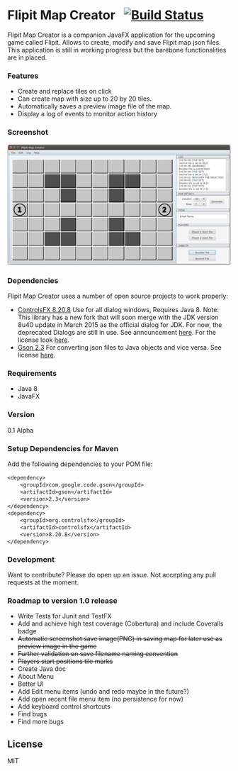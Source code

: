 # Flipit Map Creator &nbsp;  [![Build Status](https://travis-ci.org/Daytron/Flipit-Map-Creator.svg?branch=master)](https://travis-ci.org/Daytron/Flipit-Map-Creator)

Flipit Map Creator is a companion JavaFX application for the upcoming game called Flipit. Allows to create, modify and save Flipit map json files. This application is still in working progress but the barebone functionalities are in placed.

### Features
  - Create and replace tiles on click
  - Can create map with size up to 20 by 20 tiles.
  - Automatically saves a preview image file of the map.
  - Display a log of events to monitor action history

### Screenshot
![ScreenShot](https://raw.githubusercontent.com/Daytron/Flipit-Map-Creator/master/Screenshots/FlipitMapCreatorScreenshot.png)

### Dependencies
Flipit Map Creator uses a number of open source projects to work properly:
- [ControlsFX 8.20.8] Use for all dialog windows, Requires Java 8. Note: This library has a new fork that will soon merge with the JDK version 8u40 update in March 2015 as the official dialog for JDK. For now, the deprecated Dialogs are still in use. See announcement [here](http://fxexperience.com/2014/09/announcing-controlsfx-8-20-7/). For the license look [here](https://raw.githubusercontent.com/Daytron/Flipit-Map-Creator/master/LICENSES/CONTROLSFX_LICENSE.txt).
- [Gson 2.3] For converting json files to Java objects and vice versa. See license [here](https://raw.githubusercontent.com/Daytron/Flipit-Map-Creator/master/LICENSES/GSON_LICENSE.txt).

### Requirements
- Java 8
- JavaFX

### Version
0.1 Alpha

### Setup Dependencies for Maven
Add the following dependencies to your POM file:
```
<dependency>
    <groupId>com.google.code.gson</groupId>
    <artifactId>gson</artifactId>
    <version>2.3</version>
</dependency>
<dependency>
    <groupId>org.controlsfx</groupId>
    <artifactId>controlsfx</artifactId>
    <version>8.20.8</version>
</dependency>
```


### Development

Want to contribute? Please do open up an issue. Not accepting any pull requests at the moment.

### Roadmap to version 1.0 release

 - Write Tests for Junit and TestFX
 - Add and achieve high test coverage (Cobertura) and include Coveralls badge
 - ~~Automatic screenshot save image(PNG) in saving map for later use as preview image in the game~~
 - ~~Further validation on save filename naming convention~~
 - ~~Players start positions tile marks~~
 - Create Java doc
 - About Menu
 - Better UI
 - Add Edit menu items (undo and redo maybe in the future?)
 - Add open recent file menu item (no persistence for now)
 - Add keyboard control shortcuts
 - Find bugs
 - Find more bugs

License
----

MIT


[ControlsFX 8.20.8]:http://fxexperience.com/controlsfx/
[Gson 2.3]:https://code.google.com/p/google-gson/
[JavaFX]:http://www.oracle.com/technetwork/java/javase/overview/javafx-overview-2158620.html

